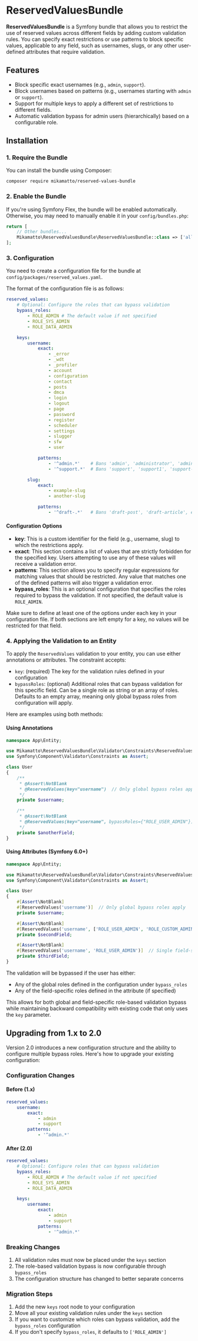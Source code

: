 # ReservedValuesBundle

**ReservedValuesBundle** is a Symfony bundle that allows you to restrict the use of reserved values across different fields by adding custom validation rules. You can specify exact restrictions or use patterns to block specific values, applicable to any field, such as usernames, slugs, or any other user-defined attributes that require validation.

## Features

- Block specific exact usernames (e.g., `admin`, `support`).
- Block usernames based on patterns (e.g., usernames starting with `admin` or `support`).
- Support for multiple keys to apply a different set of restrictions to different fields.
- Automatic validation bypass for admin users (hierarchically) based on a configurable role.

## Installation

### 1. Require the Bundle

You can install the bundle using Composer:

```bash
composer require mikamatto/reserved-values-bundle
```

### 2. Enable the Bundle

If you're using Symfony Flex, the bundle will be enabled automatically. Otherwise, you may need to manually enable it in your `config/bundles.php`:

```php
return [
    // Other bundles...
    Mikamatto\ReservedValuesBundle\ReservedValuesBundle::class => ['all' => true],
];
```

### 3. Configuration

You need to create a configuration file for the bundle at `config/packages/reserved_values.yaml`.

The format of the configuration file is as follows:

```yaml
reserved_values:
    # Optional: Configure the roles that can bypass validation
    bypass_roles:
        - ROLE_ADMIN # The default value if not specified
        - ROLE_SYS_ADMIN
        - ROLE_DATA_ADMIN

    keys:
        username:
            exact:
                - _error
                - _wdt
                - _profiler
                - account
                - configuration
                - contact
                - posts
                - dmca
                - login
                - logout
                - page
                - password
                - register
                - scheduler
                - settings
                - slugger
                - sfw
                - user

            patterns:
                - '^admin.*'    # Bans 'admin', 'administrator', 'admin123', etc.
                - '^support.*'  # Bans 'support', 'support1', 'support-team', etc.

        slug:
            exact:
                - example-slug
                - another-slug

            patterns:
                - '^draft-.*'   # Bans 'draft-post', 'draft-article', etc.
```

#### Configuration Options

- **key**: This is a custom identifier for the field (e.g., username, slug) to which the restrictions apply.
- **exact**: This section contains a list of values that are strictly forbidden for the specified key. Users attempting to use any of these values will receive a validation error.
- **patterns**: This section allows you to specify regular expressions for matching values that should be restricted. Any value that matches one of the defined patterns will also trigger a validation error.
- **bypass_roles**: This is an optional configuration that specifies the roles required to bypass the validation. If not specified, the default value is `ROLE_ADMIN`.

Make sure to define at least one of the options under each key in your configuration file. If both sections are left empty for a key, no values will be restricted for that field.

### 4. Applying the Validation to an Entity

To apply the `ReservedValues` validation to your entity, you can use either annotations or attributes. The constraint accepts:
- `key`: (required) The key for the validation rules defined in your configuration
- `bypassRoles`: (optional) Additional roles that can bypass validation for this specific field. Can be a single role as string or an array of roles. Defaults to an empty array, meaning only global bypass roles from configuration will apply.

Here are examples using both methods:

#### Using Annotations
```php
namespace App\Entity;

use Mikamatto\ReservedValuesBundle\Validator\Constraints\ReservedValues;
use Symfony\Component\Validator\Constraints as Assert;

class User
{
    /**
     * @Assert\NotBlank
     * @ReservedValues(key="username")  // Only global bypass roles apply
     */
    private $username;

    /**
     * @Assert\NotBlank
     * @ReservedValues(key="username", bypassRoles={"ROLE_USER_ADMIN"})  // Global + field-specific roles
     */
    private $anotherField;
}
```

#### Using Attributes (Symfony 6.0+)
```php
namespace App\Entity;

use Mikamatto\ReservedValuesBundle\Validator\Constraints\ReservedValues;
use Symfony\Component\Validator\Constraints as Assert;

class User
{
    #[Assert\NotBlank]
    #[ReservedValues('username')]  // Only global bypass roles apply
    private $username;

    #[Assert\NotBlank]
    #[ReservedValues('username', ['ROLE_USER_ADMIN', 'ROLE_CUSTOM_ADMIN'])]  // Multiple field-specific roles
    private $secondField;

    #[Assert\NotBlank]
    #[ReservedValues('username', 'ROLE_USER_ADMIN')]  // Single field-specific role
    private $thirdField;
}
```

The validation will be bypassed if the user has either:
- Any of the global roles defined in the configuration under `bypass_roles`
- Any of the field-specific roles defined in the attribute (if specified)

This allows for both global and field-specific role-based validation bypass while maintaining backward compatibility with existing code that only uses the `key` parameter.

## Upgrading from 1.x to 2.0

Version 2.0 introduces a new configuration structure and the ability to configure multiple bypass roles. Here's how to upgrade your existing configuration:

### Configuration Changes

#### Before (1.x)
```yaml
reserved_values:
    username:
        exact:
            - admin
            - support
        patterns:
            - '^admin.*'
```

#### After (2.0)
```yaml
reserved_values:
    # Optional: Configure roles that can bypass validation
    bypass_roles:
        - ROLE_ADMIN # The default value if not specified
        - ROLE_SYS_ADMIN
        - ROLE_DATA_ADMIN

    keys:
        username:
            exact:
                - admin
                - support
            patterns:
                - '^admin.*'
```

### Breaking Changes
1. All validation rules must now be placed under the `keys` section
2. The role-based validation bypass is now configurable through `bypass_roles`
3. The configuration structure has changed to better separate concerns

### Migration Steps
1. Add the new `keys` root node to your configuration
2. Move all your existing validation rules under the `keys` section
3. If you want to customize which roles can bypass validation, add the `bypass_roles` configuration
4. If you don't specify `bypass_roles`, it defaults to `['ROLE_ADMIN']`
